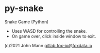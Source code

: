 # py-snake
Snake Game (Python)

* Uses WASD for controlling the snake.
* On game over, click inside window to exit.

(c)2021 John Mann <gitlab.fox-io@foxdata.io>